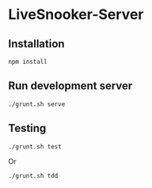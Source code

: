 LiveSnooker-Server
==================
Installation
------------
```
npm install
```

Run development server
------------
```
./grunt.sh serve
```

Testing
-------
```
./grunt.sh test

```
Or
```
./grunt.sh tdd

```
